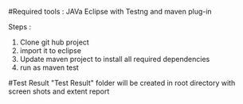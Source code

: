 #Required tools : JAVa Eclipse with Testng and maven plug-in

Steps :
1. Clone git hub project
2. import it to eclipse
3. Update maven project to install all required dependencies
4. run as maven test

#Test Result
"Test Result" folder will be created in root directory with screen shots and extent report


